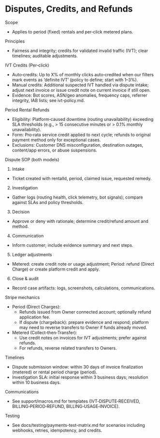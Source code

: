 # Disputes, Credits, and Refunds

Scope
- Applies to period (fixed) rentals and per‑click metered plans.

Principles
- Fairness and integrity; credits for validated invalid traffic (IVT); clear timelines; auditable adjustments.

IVT Credits (Per‑click)
- Auto‑credits: Up to X% of monthly clicks auto‑credited when our filters mark events as ‘definite IVT’ (policy to define; start with 1–3%).
- Manual credits: Additional suspected IVT handled via dispute intake; adjust next invoice or issue credit note on current invoice if still open.
- Evidence: Bot scores, ASN/geo anomalies, frequency caps, referrer integrity, IAB lists; see ivt-policy.md.

Period Rental Refunds
- Eligibility: Platform‑caused downtime (routing unavailability) exceeding SLA thresholds (e.g., > 15 consecutive minutes or > 0.1% monthly unavailability).
- Form: Pro‑rata service credit applied to next cycle; refunds to original payment method only for exceptional cases.
- Exclusions: Customer DNS misconfiguration, destination outages, content/app errors, or abuse suspensions.

Dispute SOP (both models)
1) Intake
- Ticket created with rentalId, period, claimed issue, requested remedy.
2) Investigation
- Gather logs (routing health, click telemetry, bot signals); compare against SLAs and policy thresholds.
3) Decision
- Approve or deny with rationale; determine credit/refund amount and method.
4) Communication
- Inform customer; include evidence summary and next steps.
5) Ledger adjustments
- Metered: create credit note or usage adjustment; Period: refund (Direct Charge) or create platform credit and apply.
6) Close & audit
- Record case artifacts: logs, screenshots, calculations, communications.

Stripe mechanics
- Period (Direct Charges):
  - Refunds issued from Owner connected account; optionally refund application fee.
  - If dispute (chargeback): prepare evidence and respond; platform may need to reverse transfers to Owner if funds already moved.
- Metered (Collect‑then‑Transfer):
  - Use credit notes on invoices for IVT adjustments; prefer against refunds.
  - For refunds, reverse related transfers to Owners.

Timelines
- Dispute submission window: within 30 days of invoice finalization (metered) or rental period charge (period).
- Investigation SLA: initial response within 3 business days; resolution within 10 business days.

Communications
- See support/macros.md for templates (IVT‑DISPUTE‑RECEIVED, BILLING‑PERIOD‑REFUND, BILLING‑USAGE‑INVOICE).

Testing
- See docs/testing/payments-test-matrix.md for scenarios including webhooks, retries, idempotency, and credits.

